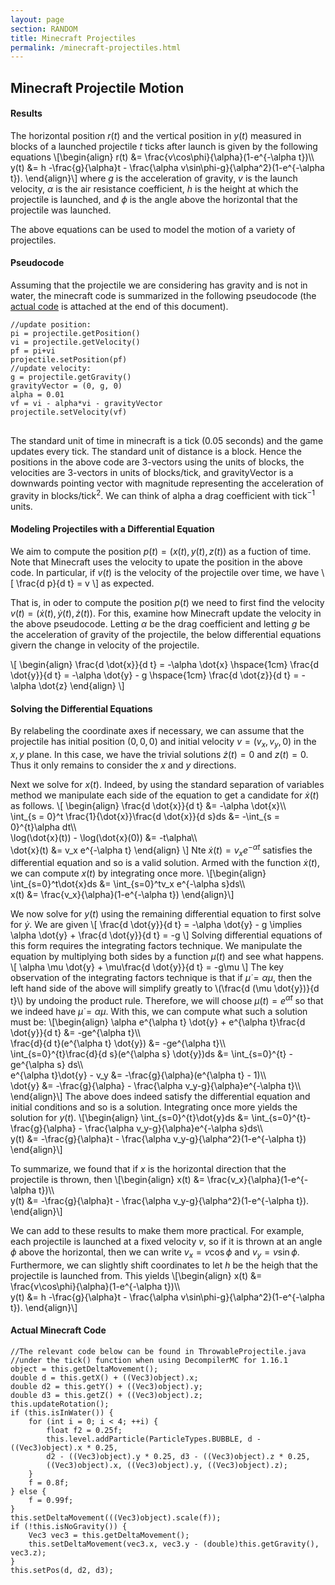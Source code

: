 ```yaml
---
layout: page
section: RANDOM
title: Minecraft Projectiles
permalink: /minecraft-projectiles.html
---
```


## Minecraft Projectile Motion

#### Results
The horizontal position $r(t)$ and the vertical position in $y(t)$ measured in blocks of a launched projectile $t$ ticks after launch is given by the following equations
\\[\begin{align}
    r(t) &= \frac{v\cos\phi}{\alpha}(1-e^{-\alpha t})\\\\\
    y(t) &= h -\frac{g}{\alpha}t - \frac{\alpha v\sin\phi-g}{\alpha^2}(1-e^{-\alpha t}).
\end{align}\\]
where $g$ is the acceleration of gravity, $v$ is the launch velocity, $\alpha$ is the air resistance coefficient, $h$ is the height at which the projectile is launched, and $\phi$ is the angle above the horizontal that the projectile was launched.

The above equations can be used to model the motion of a variety of projectiles.

#### Pseudocode
Assuming that the projectile we are considering has gravity and is not in water, the minecraft code is summarized in the following pseudocode (the <a href="#minecraft-code">actual code</a> is attached at the end of this document).
<pre>
<code>//update position:
pi = projectile.getPosition()
vi = projectile.getVelocity()
pf = pi+vi
projectile.setPosition(pf)
//update velocity:
g = projectile.getGravity()
gravityVector = (0, g, 0)
alpha = 0.01
vf = vi - alpha*vi - gravityVector
projectile.setVelocity(vf)
</code>
</pre>
The standard unit of time in minecraft is a tick (0.05 seconds) and the game updates every tick. The standard unit of distance is a block. Hence the positions in the above code are 3-vectors using the units of blocks, the velocities are 3-vectors in units of blocks/tick, and gravityVector is a downwards pointing vector with magnitude representing the acceleration of gravity in blocks/tick$^2$. We can think of alpha a drag coefficient with tick$^{-1}$ units.

#### Modeling Projectiles with a Differential Equation
We aim to compute the position $p(t) = (x(t), y(t), z(t))$ as a fuction of time. Note that Minecraft uses the velocity to upate the position in the above code. In particular, if $v(t)$ is the velocity of the projectile over time, we have
\\[
    \frac{d p}{d t} = v
\\]
as expected.

That is, in oder to compute the position $p(t)$ we need to first find the velocity $v(t) = (\dot{x}(t), \dot{y}(t), \dot{z}(t))$. For this, examine how Minecraft update the velocity in the above pseudocode. Letting $\alpha$ be the drag coefficient and letting $g$ be the acceleration of gravity of the projectile, the below differential equations givern the change in velocity of the projectile.

\\[
\begin{align}
    \frac{d \dot{x}}{d t} = -\alpha \dot{x} \hspace{1cm}
    \frac{d \dot{y}}{d t} = -\alpha \dot{y} - g \hspace{1cm}
    \frac{d \dot{z}}{d t} = -\alpha \dot{z}
\end{align}
\\]

#### Solving the Differential Equations
By relabeling the coordinate axes if necessary, we can assume that the projectile has initial position $(0,0,0)$ and initial velocity $v = (v_x, v_y, 0)$ in the $x,y$ plane. In this case, we have the trivial solutions $\dot{z}(t) = 0$ and $z(t) = 0$. Thus it only remains to consider the $x$ and $y$ directions. 

Next we solve for $x(t)$. Indeed, by using the standard separation of variables method we manipulate each side of the equation to get a candidate for $\dot{x}(t)$ as follows.
\\[
\begin{align}
    \frac{d \dot{x}}{d t} &= -\alpha \dot{x}\\\\\
    \int_{s = 0}^t \frac{1}{\dot{x}}\frac{d \dot{x}}{d s}ds &= -\int_{s = 0}^{t}\alpha dt\\\\\
    \log(\dot{x}(t)) - \log(\dot{x}(0)) &= -t\alpha\\\\\
    \dot{x}(t) &= v_x e^{-\alpha t}
\end{align}
\\]
Nte $\dot{x}(t) = v_x e^{-\alpha t}$ satisfies the differential equation and so is a valid solution. Armed with the function $\dot{x}(t)$, we can compute $x(t)$ by integrating once more.
\\[\begin{align}
    \int_{s=0}^t\dot{x}ds &= \int_{s=0}^tv_x e^{-\alpha s}ds\\\\\
    x(t) &= \frac{v_x}{\alpha}(1-e^{-\alpha t})
\end{align}\\]

We now solve for $y(t)$ using the remaining differential equation to first solve for $\dot{y}$. We are given
\\[
    \frac{d \dot{y}}{d t} = -\alpha \dot{y} - g 
    \implies 
    \alpha \dot{y} + \frac{d \dot{y}}{d t} = -g
\\]
Solving differential equations of this form requires the integrating factors technique. We manipulate the equation by multiplying both sides by a function $\mu(t)$ and see what happens.
\\[
    \alpha \mu \dot{y} + \mu\frac{d \dot{y}}{d t} = -g\mu
\\]
The key observation of the integrating factors technique is that if $\dot{\mu} = \alpha \mu$, then the left hand side of the above will simplify greatly to \\(\frac{d (\mu \dot{y})}{d t}\\) by undoing the product rule. Therefore, we will choose $\mu(t) = e^{\alpha t}$ so that we indeed have $\dot{\mu} = \alpha \mu$. With this, we can compute what such a solution must be:
\\[\begin{align}
    \alpha e^{\alpha t} \dot{y} + e^{\alpha t}\frac{d \dot{y}}{d t} &= -ge^{\alpha t}\\\\\
    \frac{d}{d t}(e^{\alpha t} \dot{y}) &= -ge^{\alpha t}\\\\\
    \int_{s=0}^{t}\frac{d}{d s}(e^{\alpha s} \dot{y})ds &= \int_{s=0}^{t} -ge^{\alpha s} ds\\\\\
    e^{\alpha t}\dot{y} - v_y &= -\frac{g}{\alpha}(e^{\alpha t} - 1)\\\\\
    \dot{y} &= -\frac{g}{\alpha} - \frac{\alpha v_y-g}{\alpha}e^{-\alpha t}\\\\\
\end{align}\\]
The above does indeed satisfy the differential equation and initial conditions and so is a solution. Integrating once more yields the solution for $y(t)$.
\\[\begin{align}
    \int_{s=0}^{t}\dot{y}ds &= \int_{s=0}^{t}-\frac{g}{\alpha} - \frac{\alpha v_y-g}{\alpha}e^{-\alpha s}ds\\\\\
    y(t) &= -\frac{g}{\alpha}t - \frac{\alpha v_y-g}{\alpha^2}(1-e^{-\alpha t})
\end{align}\\]

To summarize, we found that if $x$ is the horizontal direction that the projectile is thrown, then
\\[\begin{align}
    x(t) &= \frac{v_x}{\alpha}(1-e^{-\alpha t})\\\\\
    y(t) &= -\frac{g}{\alpha}t - \frac{\alpha v_y-g}{\alpha^2}(1-e^{-\alpha t}).
\end{align}\\]

We can add to these results to make them more practical. For example, each projectile is launched at a fixed velocity $v$, so if it is thrown at an angle $\phi$ above the horizontal, then we can write $v_x = v\cos\phi$ and $v_y = v\sin\phi$. Furthermore, we can slightly shift coordinates to let $h$ be the heigh that the projectile is launched from. This yields
\\[\begin{align}
    x(t) &= \frac{v\cos\phi}{\alpha}(1-e^{-\alpha t})\\\\\
    y(t) &= h -\frac{g}{\alpha}t - \frac{\alpha v\sin\phi-g}{\alpha^2}(1-e^{-\alpha t}).
\end{align}\\]

#### Actual Minecraft Code
<pre id = "minecraft-code">
<code>//The relevant code below can be found in ThrowableProjectile.java
//under the tick() function when using DecompilerMC for 1.16.1
object = this.getDeltaMovement();
double d = this.getX() + ((Vec3)object).x;
double d2 = this.getY() + ((Vec3)object).y;
double d3 = this.getZ() + ((Vec3)object).z;
this.updateRotation();
if (this.isInWater()) {
    for (int i = 0; i < 4; ++i) {
        float f2 = 0.25f;
        this.level.addParticle(ParticleTypes.BUBBLE, d - ((Vec3)object).x * 0.25,
        d2 - ((Vec3)object).y * 0.25, d3 - ((Vec3)object).z * 0.25, 
        ((Vec3)object).x, ((Vec3)object).y, ((Vec3)object).z);
    }
    f = 0.8f;
} else {
    f = 0.99f;
}
this.setDeltaMovement(((Vec3)object).scale(f));
if (!this.isNoGravity()) {
    Vec3 vec3 = this.getDeltaMovement();
    this.setDeltaMovement(vec3.x, vec3.y - (double)this.getGravity(), vec3.z);
}
this.setPos(d, d2, d3);
</code>
</pre>